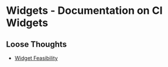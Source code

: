 # Widgets - Documentation on CI Widgets

## Loose Thoughts
* [Widget Feasibility](https://docs.google.com/document/d/19eiXL_ALBZkEvZU3x4CHU0o6zxXxAUjhzNOCivcjvTo/edit)
